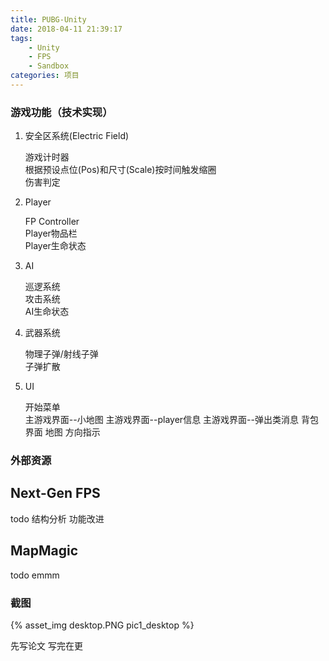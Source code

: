 ```yaml
---
title: PUBG-Unity
date: 2018-04-11 21:39:17
tags: 
    - Unity
    - FPS
    - Sandbox
categories: 项目
---
```


### 游戏功能（技术实现）

1. 安全区系统(Electric Field)

    游戏计时器  
    根据预设点位(Pos)和尺寸(Scale)按时间触发缩圈  
    伤害判定

2. Player

    FP Controller  
    Player物品栏  
    Player生命状态  

3. AI

    巡逻系统  
    攻击系统  
    AI生命状态  

4. 武器系统

    物理子弹/射线子弹  
    子弹扩散  

5. UI

    开始菜单  
    主游戏界面--小地图
    主游戏界面--player信息
    主游戏界面--弹出类消息
    背包界面
    地图
    方向指示


### 外部资源

## Next-Gen FPS

todo 结构分析 功能改进

## MapMagic

todo emmm

### 截图
{% asset_img desktop.PNG pic1_desktop %}

先写论文 写完在更
